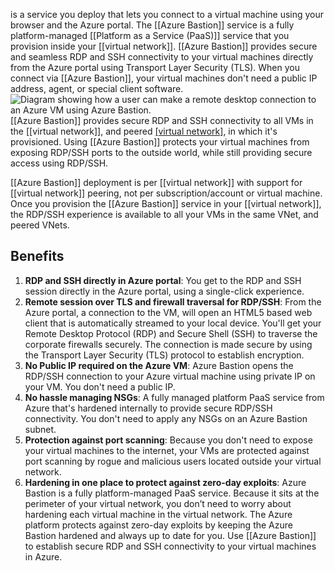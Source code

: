 is a service you deploy that lets you connect to a virtual machine using your browser and the Azure portal. The [[Azure Bastion]] service is a fully platform-managed [[Platform as a Service (PaaS)]] service that you provision inside your [[virtual network]]. [[Azure Bastion]] provides secure and seamless RDP and SSH connectivity to your virtual machines directly from the Azure portal using Transport Layer Security (TLS). When you connect via [[Azure Bastion]], your virtual machines don't need a public IP address, agent, or special client software.![Diagram showing how a user can make a remote desktop connection to an Azure VM using Azure Bastion.](https://learn.microsoft.com/en-us/training/wwl-sci/describe-basic-security-capabilities-azure/media/2-azure-bastion.png)
[[Azure Bastion]] provides secure RDP and SSH connectivity to all VMs in the [[virtual network]], and peered [[virtual network]](s), in which it's provisioned. Using [[Azure Bastion]] protects your virtual machines from exposing RDP/SSH ports to the outside world, while still providing secure access using RDP/SSH.

[[Azure Bastion]] deployment is per [[virtual network]] with support for [[virtual network]] peering, not per subscription/account or virtual machine. Once you provision the [[Azure Bastion]] service in your [[virtual network]], the RDP/SSH experience is available to all your VMs in the same VNet, and peered VNets.
## Benefits
1. **RDP and SSH directly in Azure portal**: You get to the RDP and SSH session directly in the Azure portal, using a single-click experience.
2. **Remote session over TLS and firewall traversal for RDP/SSH**: From the Azure portal, a connection to the VM, will open an HTML5 based web client that is automatically streamed to your local device. You'll get your Remote Desktop Protocol (RDP) and Secure Shell (SSH) to traverse the corporate firewalls securely. The connection is made secure by using the Transport Layer Security (TLS) protocol to establish encryption.
3. **No Public IP required on the Azure VM**: Azure Bastion opens the RDP/SSH connection to your Azure virtual machine using private IP on your VM. You don't need a public IP.
4. **No hassle managing NSGs**: A fully managed platform PaaS service from Azure that's hardened internally to provide secure RDP/SSH connectivity. You don't need to apply any NSGs on an Azure Bastion subnet.
5. **Protection against port scanning**: Because you don't need to expose your virtual machines to the internet, your VMs are protected against port scanning by rogue and malicious users located outside your virtual network.
6. **Hardening in one place to protect against zero-day exploits**: Azure Bastion is a fully platform-managed PaaS service. Because it sits at the perimeter of your virtual network, you don’t need to worry about hardening each virtual machine in the virtual network. The Azure platform protects against zero-day exploits by keeping the Azure Bastion hardened and always up to date for you.
Use [[Azure Bastion]] to establish secure RDP and SSH connectivity to your virtual machines in Azure.